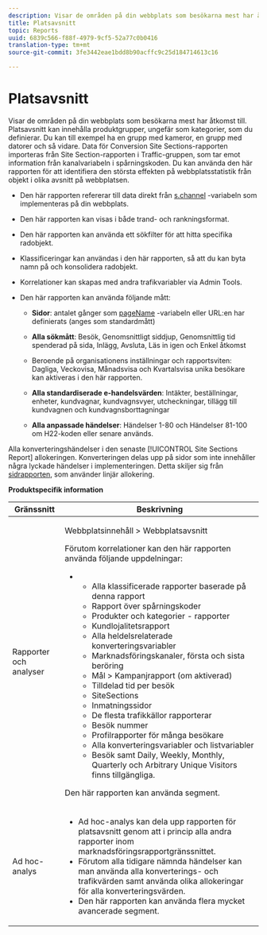 ```yaml
---
description: Visar de områden på din webbplats som besökarna mest har åtkomst till. Platsavsnitt kan innehålla produktgrupper, ungefär som kategorier, som du definierar. Du kan till exempel ha en grupp med kameror, en grupp med datorer och så vidare. Data för Conversion Site Sections-rapporten importeras från Site Section-rapporten i Traffic-gruppen, som tar emot information från kanalvariabeln i spårningskoden. Du kan använda den här rapporten för att identifiera den största effekten på webbplatsstatistik från objekt i olika avsnitt på webbplatsen.
title: Platsavsnitt
topic: Reports
uuid: 6839c566-f88f-4979-9cf5-52a77c0b0416
translation-type: tm+mt
source-git-commit: 3fe3442eae1bdd8b90acffc9c25d184714613c16

---
```



# Platsavsnitt

Visar de områden på din webbplats som besökarna mest har åtkomst till. Platsavsnitt kan innehålla produktgrupper, ungefär som kategorier, som du definierar. Du kan till exempel ha en grupp med kameror, en grupp med datorer och så vidare. Data för Conversion Site Sections-rapporten importeras från Site Section-rapporten i Traffic-gruppen, som tar emot information från kanalvariabeln i spårningskoden. Du kan använda den här rapporten för att identifiera den största effekten på webbplatsstatistik från objekt i olika avsnitt på webbplatsen.

* Den här rapporten refererar till data direkt från [s.channel](https://docs.adobe.com/content/help/en/analytics/implementation/vars/page-vars/channel.html) -variabeln som implementeras på din webbplats.
* Den här rapporten kan visas i både trand- och rankningsformat.
* Den här rapporten kan använda ett sökfilter för att hitta specifika radobjekt.
* Klassificeringar kan användas i den här rapporten, så att du kan byta namn på och konsolidera radobjekt.
* Korrelationer kan skapas med andra trafikvariabler via Admin Tools.
* Den här rapporten kan använda följande mått:

   * **Sidor**: antalet gånger som [pageName](https://docs.adobe.com/content/help/en/analytics/implementation/vars/page-vars/pagename.html) -variabeln eller URL:en har definierats (anges som standardmått)

   * **Alla sökmått**: Besök, Genomsnittligt siddjup, Genomsnittlig tid spenderad på sida, Inlägg, Avsluta, Läs in igen och Enkel åtkomst
   * Beroende på organisationens inställningar och rapportsviten: Dagliga, Veckovisa, Månadsvisa och Kvartalsvisa unika besökare kan aktiveras i den här rapporten.
   * **Alla standardiserade e-handelsvärden**: Intäkter, beställningar, enheter, kundvagnar, kundvagnsvyer, utcheckningar, tillägg till kundvagnen och kundvagnsborttagningar
   * **Alla anpassade händelser**: Händelser 1-80 och Händelser 81-100 om H22-koden eller senare används.

Alla konverteringshändelser i den senaste [!UICONTROL Site Sections Report] allokeringen. Konverteringen delas upp på sidor som inte innehåller några lyckade händelser i implementeringen. Detta skiljer sig från [sidrapporten](/help/components/c-variables/dimensionslist/reports-pages.md), som använder linjär allokering.

**Produktspecifik information**

<table id="table_525FDF95C8ED4BF2A1E25BE2DA971EFB"> 
 <thead> 
  <tr> 
   <th colname="col1" class="entry"> Gränssnitt </th> 
   <th colname="col2" class="entry"> Beskrivning </th> 
  </tr> 
 </thead>
 <tbody> 
  <tr> 
   <td colname="col1"> Rapporter och analyser </td> 
   <td colname="col2"> <p> <span class="uicontrol"> Webbplatsinnehåll</span> &gt; <span class="uicontrol"> Webbplatsavsnitt</span> </p> <p>Förutom korrelationer kan den här rapporten använda följande uppdelningar: </p> 
    <ul id="ul_9CD009D89B134C53807332E3C88D3C44"> 
     <li id="li_566417EB074D425C9A1F4FB28AA7FAB4"> 
      <ul id="ul_3795C7AAE6DA4B7E96FCDC7F3211DFBB"> 
       <li id="li_50B295E961724CFB83D222DE9B4C7FF2">Alla klassificerade rapporter baserade på denna rapport </li> 
       <li id="li_697682892D8841BC8120BEC0E1AE9753"> <span class="wintitle"> Rapport över spårningskoder</span> </li> 
       <li id="li_F6D893FCBA7A4B3EB04715833CA41022"> <span class="wintitle"> Produkter</span> och <span class="wintitle"> kategorier</span> - rapporter </li> 
       <li id="li_9F379E61DB4F4753AE1FFFC8F9C17347"> <span class="wintitle"> Kundlojalitetsrapport</span> </li> 
       <li id="li_64A6A06F9265410ABB425DA4AF50C440">Alla heldelsrelaterade konverteringsvariabler </li> 
       <li id="li_907DDFCC35AB48EEA5B169B4A2598FB1"> <span class="wintitle"> Marknadsföringskanaler, första och sista beröring</span> </li> 
       <li id="li_B08A0DCB40154152AF1033B7629A5B5A"> <span class="uicontrol"> Mål</span> &gt; <span class="uicontrol"> Kampanjrapport</span> (om aktiverad) </li> 
       <li id="li_6D4E65DD6E2B49C9A8C12181D23F185A">Tilldelad tid per besök </li> 
       <li id="li_C6D3AD5A534243A8A6E17C663FEBA6BA">SiteSections </li> 
       <li id="li_E1F46EED5CE2425D83200A2FCB686EE5">Inmatningssidor </li> 
       <li id="li_1201EE0EBF13476C9A9525E0700F30F3">De flesta trafikkällor rapporterar </li> 
       <li id="li_563E07858FB1473BB22C2B191E8BE620">Besök nummer </li> 
       <li id="li_1CAD77ABA6A2454282A4DA7E88C047E8">Profilrapporter för många besökare </li> 
       <li id="li_D3A04E4CD8EC4646AAB90BF19F0AFA8A">Alla konverteringsvariabler och listvariabler </li> 
       <li id="li_01C194CE0F3E4C0694A34B4C6697F385">Besök samt Daily, Weekly, Monthly, Quarterly och Arbitrary Unique Visitors finns tillgängliga. </li> 
      </ul> </li> 
    </ul> <p>Den här rapporten kan använda segment. </p> </td> 
  </tr> 
  <tr> 
   <td colname="col1"> Ad hoc-analys </td> 
   <td colname="col2"> 
    <ul id="ul_DFF9BFC01FC1424B8905C2D2C0EFD156"> 
     <li id="li_65FDF1C165C84F729E0EE84FF671B5E4">Ad hoc-analys kan dela upp rapporten för platsavsnitt genom att i princip alla andra rapporter inom marknadsföringsrapportgränssnittet. </li> 
     <li id="li_2159DE10C52D40AA89E4C934FC184641">Förutom alla tidigare nämnda händelser kan man använda alla konverterings- och trafikvärden samt använda olika allokeringar för alla konverteringsvärden. </li> 
     <li id="li_3A23C6286D314B5D814612469F4F77C5">Den här rapporten kan använda flera mycket avancerade segment. </li> 
    </ul> </td> 
  </tr> 
 </tbody> 
</table>

